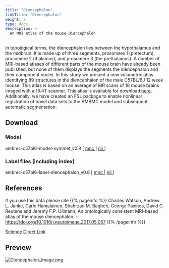 ```yaml
---
title: "Diencephalon"
linkTitle: "Diencephalon"
weight: 7
type: docs
description: >
  An MRI atlas of the mouse Diencephalon
---
```


In topological terms, the diencephalon lies between the hypothalamus and the midbrain. It is made up of three segments, prosomere 1 (pretectum), prosomere 2 (thalamus), and prosomere 3 (the prethalamus). A number of MRI-based atlases of different parts of the mouse brain have already been published, but none of them displays the segments the diencephalon and their component nuclei. In this study we present a new volumetric atlas identifying 89 structures in the diencephalon of the male C57BL/6J 12 week mouse. This atlas is based on an average of MR scans of 18 mouse brains imaged with a 16.4T scanner. This atlas is available for download [here](/AMBMC). Additionally, we have created an FSL package to enable nonlinear registration of novel data sets to the AMBMC model and subsequent automatic segmentation.

## Download

### Model
ambmc-c57bl6-model-symmet_v0.8 [ [mnc <i class="fas fa-download"></i>](/uploads/AMBMC/ambmc-c57bl6-model-symmet_v0.8-mnc.tar.gz) | [nii <i class="fas fa-download"></i>](/uploads/AMBMC/ambmc-c57bl6-model-symmet_v0.8-nii.tar.gz) ]

### Label files (including index)
ambmc-c57bl6-label-diencephalon_v0.8 [ [mnc <i class="fas fa-download"></i>](/uploads/AMBMC/ambmc-c57bl6-label-diencephalon_v0.8-mnc.tar.gz) | [nii <i class="fas fa-download"></i>](/uploads/AMBMC/ambmc-c57bl6-label-diencephalon_v0.8-nii.tar.gz) ]

## References
If you use this data please cite
{{% pageinfo %}}
Charles Watson, Andrew L. Janke, Carlo Hamalainen, Shahrzad M. Bagheri, George Paxinos, David C. Reutens and Jeremy F.P. Ullmann, An ontologically consistent MRI-based atlas of the mouse diencephalon. - https://doi.org/10.1016/j.neuroimage.2017.05.057
{{% /pageinfo %}}

[Science Direct Link <i class="fas fa-external-link-alt"></i>](https://www.sciencedirect.com/science/article/abs/pii/S1053811917304561?via%3Dihub)

## Preview
![Diencephalon_Image.png](../Diencephalon_Image.png)
